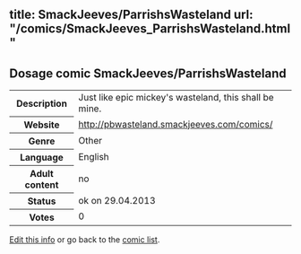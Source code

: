 title: SmackJeeves/ParrishsWasteland
url: "/comics/SmackJeeves_ParrishsWasteland.html"
---
Dosage comic SmackJeeves/ParrishsWasteland
-----------------------------------------

<p id="msg"></p>
<script type="text/javascript">
if (window.location.search === '?edit_info_mail=sent_ok') {
  var elem = document.getElementById("msg");
  elem.innerHTML = 'Edited information sucessfully sent for review, which is usually done daily. Thanks!';
  elem.className = 'ok';
}
</script>
<table class="comicinfo">
<tr>
<th>Description</th><td>Just like epic mickey's wasteland, this shall be mine.</td>
</tr>
<tr>
<th>Website</th><td><a href="http://pbwasteland.smackjeeves.com/comics/">http://pbwasteland.smackjeeves.com/comics/</a></td>
</tr>
<tr>
<th>Genre</th><td>Other</td>
</tr>
<tr>
<th>Language</th><td>English</td>
</tr>
<tr>
<th>Adult content</th><td>no</td>
</tr>
<tr>
<th>Status</th><td>ok on 29.04.2013</td>
</tr>
<tr>
<th>Votes</th><td>0</td>
</tr>
</table>

[Edit this info](SmackJeeves_ParrishsWasteland_edit.html) or go back to the [comic list](../comic-index.html).
